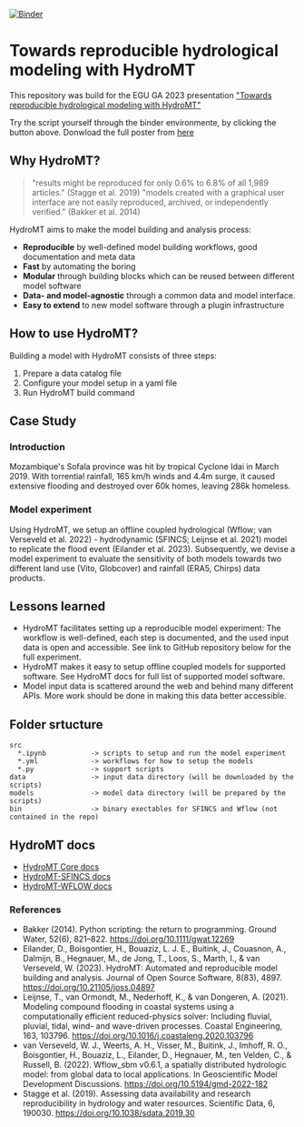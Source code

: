 [![Binder](https://mybinder.org/badge_logo.svg)](https://mybinder.org/v2/gh/DirkEilander/hydromt-wflow-sfincs/HEAD?labpath=src)

# Towards reproducible hydrological modeling with HydroMT

This repository was build for the EGU GA 2023 presentation ["Towards reproducible hydrological modeling with HydroMT"](https://doi.org/10.5194/egusphere-egu23-13770)

Try the script yourself through the binder environmente, by clicking the button above. 
Donwload the full poster from [here](https://github.com/DirkEilander/hydromt-wflow-sfincs/releases/download/v1/EGU23_HydroMT_poster.pdf)

## Why HydroMT?

> "results might be reproduced for only 0.6% to 6.8% of all 1,989 articles." (Stagge et al. 2019)
> "models created with a graphical user interface are not easily reproduced, archived, or independently verified." (Bakker et al. 2014)

HydroMT aims to make the model building and analysis process:

- **Reproducible** by well-defined model building workflows, good documentation and meta data
- **Fast** by automating the boring
- **Modular** through building blocks which can be reused between different model software
- **Data- and model-agnostic** through a common data and model interface.
- **Easy to extend** to new model software  through a plugin infrastructure

## How to use HydroMT?

Building a model with HydroMT consists of three steps:

1. Prepare a data catalog file
2. Configure your model setup in a yaml file
3. Run HydroMT build command


## Case Study

### Introduction

Mozambique's Sofala province was hit by tropical Cyclone Idai in March 2019. With torrential rainfall, 165 km/h winds and 4.4m surge, it caused extensive flooding and destroyed over 60k homes, leaving 286k homeless.

### Model experiment

Using HydroMT, we setup an offline coupled hydrological (Wflow; van Verseveld et al. 2022) - hydrodynamic (SFINCS; Leijnse et al. 2021) model to replicate the flood event (Eilander et al. 2023). Subsequently, we devise a model experiment to evaluate the sensitivity of both models towards two different land use (Vito, Globcover) and rainfall (ERA5, Chirps) data products. 

## Lessons learned 
- HydroMT facilitates setting up a reproducible model experiment: The workflow is well-defined, each step is documented, and the used input data is  open and accessible. See link to GitHub repository below for the full experiment.
- HydroMT makes it easy to setup offline coupled models for supported software. See HydroMT docs for full list of supported model software.
- Model input data is scattered around the web and behind many different APIs. More work should be done in making this data better accessible. 

## Folder srtucture

```
src
  *.ipynb           -> scripts to setup and run the model experiment
  *.yml             -> workflows for how to setup the models
  *.py              -> support scripts
data                -> input data directory (will be downloaded by the scripts)
models              -> model data directory (will be prepared by the scripts)
bin                 -> binary exectables for SFINCS and Wflow (not contained in the repo)
```

## HydroMT docs

- [HydroMT Core docs](https://deltares.github.io/hydromt/latest/)
- [HydroMT-SFINCS docs](https://deltares.github.io/hydromt_sfincs/latest/)
- [HydroMT-WFLOW docs](https://deltares.github.io/wflow_sfincs/latest/)


### References
- Bakker (2014). Python scripting: the return to programming. Ground Water, 52(6), 821–822. https://doi.org/10.1111/gwat.12269
- Eilander, D., Boisgontier, H., Bouaziz, L. J. E., Buitink, J., Couasnon, A., Dalmijn, B., Hegnauer, M., de Jong, T., Loos, S., Marth, I., & van Verseveld, W. (2023). HydroMT: Automated and reproducible model building and analysis. Journal of Open Source Software, 8(83), 4897. https://doi.org/10.21105/joss.04897
- Leijnse, T., van Ormondt, M., Nederhoff, K., & van Dongeren, A. (2021). Modeling compound flooding in coastal systems using a computationally efficient reduced-physics solver: Including fluvial, pluvial, tidal, wind- and wave-driven processes. Coastal Engineering, 163, 103796. https://doi.org/10.1016/j.coastaleng.2020.103796
- van Verseveld, W. J., Weerts, A. H., Visser, M., Buitink, J., Imhoff, R. O., Boisgontier, H., Bouaziz, L., Eilander, D., Hegnauer, M., ten Velden, C., & Russell, B. (2022). Wflow_sbm v0.6.1, a spatially distributed hydrologic model: from global data to local applications. In Geoscientific Model Development Discussions. https://doi.org/10.5194/gmd-2022-182
- Stagge et al. (2019). Assessing data availability and research reproducibility in hydrology and water resources. Scientific Data, 6, 190030. https://doi.org/10.1038/sdata.2019.30

